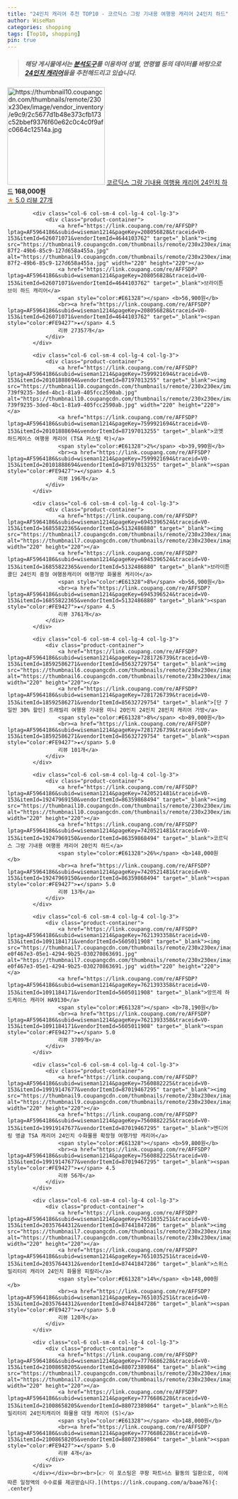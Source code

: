```yaml
---
title: "24인치 캐리어 추천 TOP10 - 코르딕스 그랑 기내용 여행용 캐리어 24인치 하드"
author: WiseMan
categories: shopping
tags: [Top10, shopping]
pin: true
---
```


> ##### 해당 게시물에서는 [**분석도구**](https://itemscout.io/)를 이용하여 **성별**, **연령별** 등의 데이터를 바탕으로 [**24인치 캐리어**](https://link.coupang.com/a/baae76)들을 추천해드리고 있습니다.
<div class="container"><div class="row">
            <div class="col-6 col-sm-4 col-lg-4 col-lg-3">
                <div class="product-container">
                    <a href="https://link.coupang.com/re/AFFSDP?lptag=AF5964186&subid=wiseman1214&pageKey=7715911920&traceid=V0-153&itemId=20695037438&vendorItemId=86359686205" target="_blank"><img src="https://thumbnail10.coupangcdn.com/thumbnails/remote/230x230ex/image/vendor_inventory/e9c9/2c5677d1b48e373cfb173c52bbef9376f60e62c0c4c0f9afc0664c12514a.jpg" alt="https://thumbnail10.coupangcdn.com/thumbnails/remote/230x230ex/image/vendor_inventory/e9c9/2c5677d1b48e373cfb173c52bbef9376f60e62c0c4c0f9afc0664c12514a.jpg" width="220" height="220"></a>
                    <a href="https://link.coupang.com/re/AFFSDP?lptag=AF5964186&subid=wiseman1214&pageKey=7715911920&traceid=V0-153&itemId=20695037438&vendorItemId=86359686205" target="_blank">코르딕스 그랑 기내용 여행용 캐리어 24인치 하드</a>
                    <span style="color:#E61328"></span> <b>168,000원</b>
                    <br><a href="https://link.coupang.com/re/AFFSDP?lptag=AF5964186&subid=wiseman1214&pageKey=7715911920&traceid=V0-153&itemId=20695037438&vendorItemId=86359686205" target="_blank"><span style="color:#FE9427">★</span> 5.0
                    리뷰 27개</a>
                </div>
            </div>
            
            <div class="col-6 col-sm-4 col-lg-4 col-lg-3">
                <div class="product-container">
                    <a href="https://link.coupang.com/re/AFFSDP?lptag=AF5964186&subid=wiseman1214&pageKey=208056828&traceid=V0-153&itemId=626071071&vendorItemId=4644103762" target="_blank"><img src="https://thumbnail9.coupangcdn.com/thumbnails/remote/230x230ex/image/retail/images/2019/04/16/11/2/5045138b-87f2-49b6-85c9-127d658a455a.jpg" alt="https://thumbnail9.coupangcdn.com/thumbnails/remote/230x230ex/image/retail/images/2019/04/16/11/2/5045138b-87f2-49b6-85c9-127d658a455a.jpg" width="220" height="220"></a>
                    <a href="https://link.coupang.com/re/AFFSDP?lptag=AF5964186&subid=wiseman1214&pageKey=208056828&traceid=V0-153&itemId=626071071&vendorItemId=4644103762" target="_blank">브라이튼 브이 하드 캐리어</a>
                    <span style="color:#E61328"></span> <b>56,900원</b>
                    <br><a href="https://link.coupang.com/re/AFFSDP?lptag=AF5964186&subid=wiseman1214&pageKey=208056828&traceid=V0-153&itemId=626071071&vendorItemId=4644103762" target="_blank"><span style="color:#FE9427">★</span> 4.5
                    리뷰 27357개</a>
                </div>
            </div>
            
            <div class="col-6 col-sm-4 col-lg-4 col-lg-3">
                <div class="product-container">
                    <a href="https://link.coupang.com/re/AFFSDP?lptag=AF5964186&subid=wiseman1214&pageKey=7599921694&traceid=V0-153&itemId=20101888694&vendorItemId=87197013255" target="_blank"><img src="https://thumbnail10.coupangcdn.com/thumbnails/remote/230x230ex/image/retail/images/3891561113959830-739f9235-3ded-4bc1-81a9-405fcc2590ab.jpg" alt="https://thumbnail10.coupangcdn.com/thumbnails/remote/230x230ex/image/retail/images/3891561113959830-739f9235-3ded-4bc1-81a9-405fcc2590ab.jpg" width="220" height="220"></a>
                    <a href="https://link.coupang.com/re/AFFSDP?lptag=AF5964186&subid=wiseman1214&pageKey=7599921694&traceid=V0-153&itemId=20101888694&vendorItemId=87197013255" target="_blank">코멧 하드케이스 여행용 캐리어 (TSA 커스텀 락)</a>
                    <span style="color:#E61328">2%</span> <b>39,990원</b>
                    <br><a href="https://link.coupang.com/re/AFFSDP?lptag=AF5964186&subid=wiseman1214&pageKey=7599921694&traceid=V0-153&itemId=20101888694&vendorItemId=87197013255" target="_blank"><span style="color:#FE9427">★</span> 4.5
                    리뷰 196개</a>
                </div>
            </div>
            
            <div class="col-6 col-sm-4 col-lg-4 col-lg-3">
                <div class="product-container">
                    <a href="https://link.coupang.com/re/AFFSDP?lptag=AF5964186&subid=wiseman1214&pageKey=6945396524&traceid=V0-153&itemId=16855822365&vendorItemId=5132486880" target="_blank"><img src="https://thumbnail7.coupangcdn.com/thumbnails/remote/230x230ex/image/vendor_inventory/48ad/a507f522792382b0eff41500b230341d3813ef8dd4d10c39f8a6d49d2094.jpg" alt="https://thumbnail7.coupangcdn.com/thumbnails/remote/230x230ex/image/vendor_inventory/48ad/a507f522792382b0eff41500b230341d3813ef8dd4d10c39f8a6d49d2094.jpg" width="220" height="220"></a>
                    <a href="https://link.coupang.com/re/AFFSDP?lptag=AF5964186&subid=wiseman1214&pageKey=6945396524&traceid=V0-153&itemId=16855822365&vendorItemId=5132486880" target="_blank">브라이튼 콜딘 24인치 중형 여행용캐리어 여행가방 화물용 케리어</a>
                    <span style="color:#E61328">8%</span> <b>56,900원</b>
                    <br><a href="https://link.coupang.com/re/AFFSDP?lptag=AF5964186&subid=wiseman1214&pageKey=6945396524&traceid=V0-153&itemId=16855822365&vendorItemId=5132486880" target="_blank"><span style="color:#FE9427">★</span> 4.5
                    리뷰 3761개</a>
                </div>
            </div>
            
            <div class="col-6 col-sm-4 col-lg-4 col-lg-3">
                <div class="product-container">
                    <a href="https://link.coupang.com/re/AFFSDP?lptag=AF5964186&subid=wiseman1214&pageKey=7281726739&traceid=V0-153&itemId=18592586271&vendorItemId=85632729754" target="_blank"><img src="https://thumbnail6.coupangcdn.com/thumbnails/remote/230x230ex/image/vendor_inventory/f485/66761d1fc79b568d59530d9131bec3a5555fe3ea1ca09c5dd17eca05d95a.jpg" alt="https://thumbnail6.coupangcdn.com/thumbnails/remote/230x230ex/image/vendor_inventory/f485/66761d1fc79b568d59530d9131bec3a5555fe3ea1ca09c5dd17eca05d95a.jpg" width="220" height="220"></a>
                    <a href="https://link.coupang.com/re/AFFSDP?lptag=AF5964186&subid=wiseman1214&pageKey=7281726739&traceid=V0-153&itemId=18592586271&vendorItemId=85632729754" target="_blank">[단 7일만 30% 할인] 트래빌리 여행용 기내용 미니 20인치 24인치 28인치 캐리어 가방</a>
                    <span style="color:#E61328">8%</span> <b>89,000원</b>
                    <br><a href="https://link.coupang.com/re/AFFSDP?lptag=AF5964186&subid=wiseman1214&pageKey=7281726739&traceid=V0-153&itemId=18592586271&vendorItemId=85632729754" target="_blank"><span style="color:#FE9427">★</span> 5.0
                    리뷰 101개</a>
                </div>
            </div>
            
            <div class="col-6 col-sm-4 col-lg-4 col-lg-3">
                <div class="product-container">
                    <a href="https://link.coupang.com/re/AFFSDP?lptag=AF5964186&subid=wiseman1214&pageKey=7420521481&traceid=V0-153&itemId=19247969150&vendorItemId=86359868494" target="_blank"><img src="https://thumbnail10.coupangcdn.com/thumbnails/remote/230x230ex/image/vendor_inventory/d71a/67bd06ace1a41afc15945ded29430301df8ee6786cd3447521fb0cb4e5fc.jpg" alt="https://thumbnail10.coupangcdn.com/thumbnails/remote/230x230ex/image/vendor_inventory/d71a/67bd06ace1a41afc15945ded29430301df8ee6786cd3447521fb0cb4e5fc.jpg" width="220" height="220"></a>
                    <a href="https://link.coupang.com/re/AFFSDP?lptag=AF5964186&subid=wiseman1214&pageKey=7420521481&traceid=V0-153&itemId=19247969150&vendorItemId=86359868494" target="_blank">코르딕스 그랑 기내용 여행용 캐리어 20인치 하드</a>
                    <span style="color:#E61328">26%</span> <b>148,000원</b>
                    <br><a href="https://link.coupang.com/re/AFFSDP?lptag=AF5964186&subid=wiseman1214&pageKey=7420521481&traceid=V0-153&itemId=19247969150&vendorItemId=86359868494" target="_blank"><span style="color:#FE9427">★</span> 5.0
                    리뷰 13개</a>
                </div>
            </div>
            
            <div class="col-6 col-sm-4 col-lg-4 col-lg-3">
                <div class="product-container">
                    <a href="https://link.coupang.com/re/AFFSDP?lptag=AF5964186&subid=wiseman1214&pageKey=7621393358&traceid=V0-153&itemId=1091184171&vendorItemId=5605011908" target="_blank"><img src="https://thumbnail7.coupangcdn.com/thumbnails/remote/230x230ex/image/retail/images/3402929949425674-e0f467e3-05e1-4294-9b25-030270863691.jpg" alt="https://thumbnail7.coupangcdn.com/thumbnails/remote/230x230ex/image/retail/images/3402929949425674-e0f467e3-05e1-4294-9b25-030270863691.jpg" width="220" height="220"></a>
                    <a href="https://link.coupang.com/re/AFFSDP?lptag=AF5964186&subid=wiseman1214&pageKey=7621393358&traceid=V0-153&itemId=1091184171&vendorItemId=5605011908" target="_blank">앙뜨레 하드케이스 캐리어 HA9130</a>
                    <span style="color:#E61328"></span> <b>78,190원</b>
                    <br><a href="https://link.coupang.com/re/AFFSDP?lptag=AF5964186&subid=wiseman1214&pageKey=7621393358&traceid=V0-153&itemId=1091184171&vendorItemId=5605011908" target="_blank"><span style="color:#FE9427">★</span> 5.0
                    리뷰 3709개</a>
                </div>
            </div>
            
            <div class="col-6 col-sm-4 col-lg-4 col-lg-3">
                <div class="product-container">
                    <a href="https://link.coupang.com/re/AFFSDP?lptag=AF5964186&subid=wiseman1214&pageKey=7560882225&traceid=V0-153&itemId=19919147677&vendorItemId=87019467295" target="_blank"><img src="https://thumbnail9.coupangcdn.com/thumbnails/remote/230x230ex/image/vendor_inventory/1b7a/f4440433367e4642f0e395af804cddb34a75c59559d5fe1a2427a8601402.jpg" alt="https://thumbnail9.coupangcdn.com/thumbnails/remote/230x230ex/image/vendor_inventory/1b7a/f4440433367e4642f0e395af804cddb34a75c59559d5fe1a2427a8601402.jpg" width="220" height="220"></a>
                    <a href="https://link.coupang.com/re/AFFSDP?lptag=AF5964186&subid=wiseman1214&pageKey=7560882225&traceid=V0-153&itemId=19919147677&vendorItemId=87019467295" target="_blank">엔디어링 앵글 TSA 캐리어 24인치 수화물용 확장형 여행가방 캐리어</a>
                    <span style="color:#E61328"></span> <b>59,800원</b>
                    <br><a href="https://link.coupang.com/re/AFFSDP?lptag=AF5964186&subid=wiseman1214&pageKey=7560882225&traceid=V0-153&itemId=19919147677&vendorItemId=87019467295" target="_blank"><span style="color:#FE9427">★</span> 4.5
                    리뷰 56개</a>
                </div>
            </div>
            
            <div class="col-6 col-sm-4 col-lg-4 col-lg-3">
                <div class="product-container">
                    <a href="https://link.coupang.com/re/AFFSDP?lptag=AF5964186&subid=wiseman1214&pageKey=7651035251&traceid=V0-153&itemId=20357644312&vendorItemId=87441847286" target="_blank"><img src="https://thumbnail7.coupangcdn.com/thumbnails/remote/230x230ex/image/vendor_inventory/39ef/d6ff61a050f3b93816bdac20dae2907448dfd6b2703bc505dcc9775f3513.jpg" alt="https://thumbnail7.coupangcdn.com/thumbnails/remote/230x230ex/image/vendor_inventory/39ef/d6ff61a050f3b93816bdac20dae2907448dfd6b2703bc505dcc9775f3513.jpg" width="220" height="220"></a>
                    <a href="https://link.coupang.com/re/AFFSDP?lptag=AF5964186&subid=wiseman1214&pageKey=7651035251&traceid=V0-153&itemId=20357644312&vendorItemId=87441847286" target="_blank">스위스밀리터리 캐리어 24인치 화물용 피칼리</a>
                    <span style="color:#E61328">14%</span> <b>148,000원</b>
                    <br><a href="https://link.coupang.com/re/AFFSDP?lptag=AF5964186&subid=wiseman1214&pageKey=7651035251&traceid=V0-153&itemId=20357644312&vendorItemId=87441847286" target="_blank"><span style="color:#FE9427">★</span> 5.0
                    리뷰 120개</a>
                </div>
            </div>
            
            <div class="col-6 col-sm-4 col-lg-4 col-lg-3">
                <div class="product-container">
                    <a href="https://link.coupang.com/re/AFFSDP?lptag=AF5964186&subid=wiseman1214&pageKey=7776686228&traceid=V0-153&itemId=21008658205&vendorItemId=88072389864" target="_blank"><img src="https://thumbnail7.coupangcdn.com/thumbnails/remote/230x230ex/image/vendor_inventory/39ef/d6ff61a050f3b93816bdac20dae2907448dfd6b2703bc505dcc9775f3513.jpg" alt="https://thumbnail7.coupangcdn.com/thumbnails/remote/230x230ex/image/vendor_inventory/39ef/d6ff61a050f3b93816bdac20dae2907448dfd6b2703bc505dcc9775f3513.jpg" width="220" height="220"></a>
                    <a href="https://link.coupang.com/re/AFFSDP?lptag=AF5964186&subid=wiseman1214&pageKey=7776686228&traceid=V0-153&itemId=21008658205&vendorItemId=88072389864" target="_blank">스위스밀리터리 24인치캐리어 화물용 대형 캐리어 (S)</a>
                    <span style="color:#E61328"></span> <b>148,000원</b>
                    <br><a href="https://link.coupang.com/re/AFFSDP?lptag=AF5964186&subid=wiseman1214&pageKey=7776686228&traceid=V0-153&itemId=21008658205&vendorItemId=88072389864" target="_blank"><span style="color:#FE9427">★</span> 5.0
                    리뷰 4개</a>
                </div>
            </div>
            </div></div><br><br>[👉 이 포스팅은 쿠팡 파트너스 활동의 일환으로, 이에 따른 일정액의 수수료를 제공받습니다.](https://link.coupang.com/a/baae76){: .center}